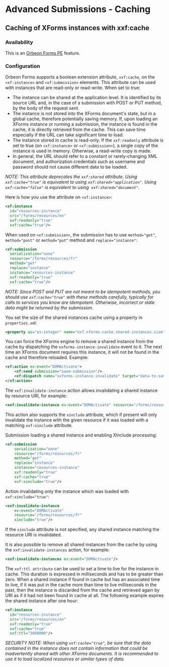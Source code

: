 # Advanced Submissions - Caching

<!-- toc -->

## Caching of XForms instances with xxf:cache

### Availability

This is an [Orbeon Forms PE](http://www.orbeon.com/download) feature.

### Configuration

Orbeon Forms supports a boolean extension attribute, `xxf:cache`, on the `<xf:instance>` and `<xf:submission>` elements. This attribute can be used with instances that are read-only or read-write. When set to true:

* The instance can be shared at the application level. It is identified by its source URL and, in the case of a submission with POST or PUT method, by the body of the request sent.
* The instance is not stored into the XForms document's state, but in a global cache, therefore potentially saving memory. If, upon loading an XForms instance or running a submission, the instance is found in the cache, it is directly retrieved from the cache. This can save time especially if the URL can take significant time to load.
* The instance stored in cache is read-only. If the `xxf:readonly` attribute is set to true (on `<xf:instance>` or `<xf:submission>`), a single copy of the instance is used in memory. Otherwise, a read-write copy is made.
* In general, the URL should refer to a constant or rarely-changing XML document, and authorization credentials such as username and password should not cause different data to be loaded.

_NOTE: This attribute deprecates the `xxf:shared` attribute. Using `xxf:cache="true"` is equivalent to using `xxf:shared="application"`. Using `xxf:cache="false"` is equivalent to using` xxf:shared="document"`._

Here is how you use the attribute on `<xf:instance>`:

```xml
<xf:instance
  id="resources-instance"
  src="/forms/resources/en"
  xxf:readonly="true"
  xxf:cache="true"/>
```

When used on `<xf:submission>`, the submission has to use `method="get"`, `method="post"` or `method="put"` method and `replace="instance"`:

```xml
<xf:submission
  serialization="none"
  resource="/forms/resources/fr"
  method="get"
  replace="instance"
  instance="resources-instance"
  xxf:readonly="true"
  xxf:cache="true"/>
```

_NOTE: Since POST and PUT are not meant to be idempotent methods, you should use `xxf:cache="true"` with these methods carefully, typically for calls to services you know are idempotent. Otherwise, incorrect or stale data might be returned by the submission._

You set the size of the shared instances cache using a property in `properties.xm`l:

```xml
<property as="xs:integer" name="oxf.xforms.cache.shared-instances.size" value="50"/>
```

You can force the XForms engine to remove a shared instance from the cache by dispatching the `xxforms-instance-invalidate` event to it. The next time an XForms document requires this instance, it will not be found in the cache and therefore reloaded. Example:

```xml
<xf:action ev:event="DOMActivate">
    <xf:send submission="save-submission"/>
    <xf:dispatch name="xxforms-instance-invalidate" target="data-to-save-instance"/>
</xf:action>
```

The `xxf:invalidate-instance` action allows invalidating a shared instance by resource URI, for example:

```xml
<xxf:invalidate-instance ev:event="DOMActivate" resource="/forms/resources/fr"/>
```

This action also supports the `xinclude` attribute, which if present will only invalidate the instance with the given resource if it was loaded with a matching `xxf:xinclude` attribute.

Submission loading a shared instance and enabling XInclude processing:

```xml
<xf:submission
    serialization="none" 
    resource="/forms/resources/fr"
    method="get"
    replace="instance" 
    instance="resources-instance"
    xxf:readonly="true" 
    xxf:cache="true" 
    xxf:xinclude="true"/>
```

Action invalidating only the instance which was loaded with `xxf:xinclude="true"`:

```xml
<xxf:invalidate-instance 
    ev:event="DOMActivate" 
    resource="/forms/resources/fr" 
    xinclude="true"/>
```

If the `xinclude` attribute is not specified, any shared instance matching the resource URI is invalidated.

It is also possible to remove all shared instances from the cache by using the `xxf:invalidate-instances` action, for example:

```xml
<xxf:invalidate-instances ev:event="DOMActivate"/>
```

The `xxf:ttl attribute` can be used to set a time to live for the instance in cache. This duration is expressed in milliseconds and has to be greater than zero. When a shared instance if found in cache but has an associated time to live, if it was put in the cache more than time to live milliseconds in the past, then the instance is discarded from the cache and retrieved again by URI as if it had not been found in cache at all. The following example expires the shared instance after one hour:

```xml
<xf:instance
  id="resources-instance"
  src="/forms/resources/en"
  xxf:readonly="true"
  xxf:cache="true"
  xxf:ttl="3600000"/>
```

_SECURITY NOTE: When using `xxf:cache="true"`, be sure that the data contained in the instance does not contain information that could be inadvertently shared with other XForms documents. It is recommended to use it to load localized resources or similar types of data._
